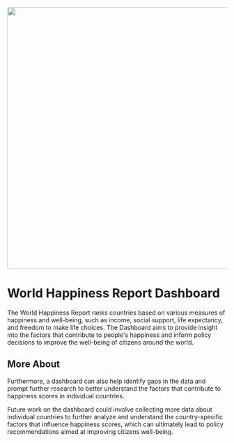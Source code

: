 <img src="https://github.com/tomasbourdain/DataVisualization/blob/main/assets/whr_small.jpg?raw=true" width="600">

# World Happiness Report Dashboard

The World Happiness Report ranks countries based on various measures of happiness and well-being, such as income, social support, life expectancy, and freedom to make life choices. The Dashboard aims to provide insight into the factors that contribute to people's happiness and inform policy decisions to improve the well-being of citizens around the world.

## More About

Furthermore, a dashboard can also help identify gaps in the data and prompt further research to better understand the factors that contribute to happiness scores in individual countries.

Future work on the dashboard could involve collecting more data about individual countries to further analyze and understand the country-specific factors that influence happiness scores, which can ultimately lead to policy recommendations aimed at improving citizens well-being.

